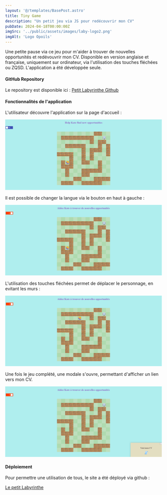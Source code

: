 ```yaml
---
layout: '@/templates/BasePost.astro'
title: Tiny Game
description: "Un petit jeu via JS pour redécouvrir mon CV"
pubDate: 2024-04-18T00:00:00Z
imgSrc: '../public/assets/images/laby-logo2.png'
imgAlt: 'Logo Opoils'
---
```


Une petite pause via ce jeu pour m'aider à trouver de nouvelles opportunités et redévouvrir mon CV. Disponible en version anglaise et française, uniquement sur ordinateur, via l'utilisation des touches fléchées ou ZQSD. L'application a été développée seule.

#### GitHub Repository

Le repository est disponible ici :  [Petit Labyrinthe Github](https://github.com/Kathleen-Vierstraete/JS-tiny-game "Petit Labyrinthe Github")

#### Fonctionnalités de l'application 

L'utilisateur découvre l'application sur la page d'accueil :

![alt text](../../public/assets/images/tiny-game/tinygame-home.png 'Tiny Game Homepage')

Il est possible de changer la langue via le bouton en haut à gauche :

![alt text](../../public/assets/images/tiny-game/tinygame-language.png 'Tiny Game Language Switch')

L'utilisation des touches fléchées permet de déplacer le personnage, en evitant les murs :

![alt text](../../public/assets/images/tiny-game/tinygame-move.png 'Tiny Game Move')

Une fois le jeu complété, une modale s'ouvre, permettant d'afficher un lien vers mon CV.

![alt text](../../public/assets/images/tiny-game/tinygame-win.png 'Tiny Game Win')

#### Déploiement 

Pour permettre une utilisation de tous, le site a été déployé via github : 

[Le petit Labyrinthe](https://kathleen-vierstraete.github.io/JS-tiny-game/ "Le petit Labyrinthe")





